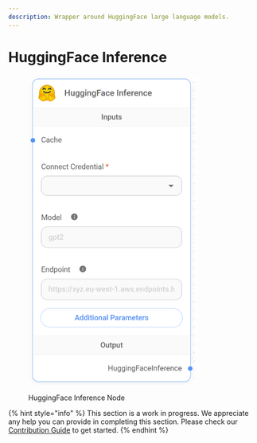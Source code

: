 ```yaml
---
description: Wrapper around HuggingFace large language models.
---
```


# HuggingFace Inference

<figure><img src="../../../.gitbook/assets/image (5).png" alt="" width="338"><figcaption><p>HuggingFace Inference Node</p></figcaption></figure>

{% hint style="info" %}
This section is a work in progress. We appreciate any help you can provide in completing this section. Please check our [Contribution Guide](../../../CONTRIBUTING.md) to get started.
{% endhint %}
